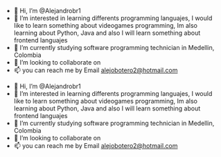 - 👋 Hi, I’m @Alejandrobr1
- 👀 I’m interested in learning differents programming languajes, I would like to learn something about videogames programming, Im also learning about Python, Java and also I will learn something about frontend languajes
- 🌱 I’m currently studying software programming technician in Medellin, Colombia
- 💞️ I’m looking to collaborate on
- 📫 you can reach me by Email alejobotero2@hotmail.com



<!---
Alejandrobr1/Alejandrobr1 is a ✨ special ✨ repository because its `README.md` (this file) appears on your GitHub profile.
You can click the Preview link to take a look at your changes.
---> 
- 👋 Hi, I’m @Alejandrobr1
- 👀 I’m interested in learning differents programming languajes, I would like to learn something about videogames programming, Im also learning about Python, Java and also I will learn something about frontend languajes
- 🌱 I’m currently studying software programming technician in Medellin, Colombia
- 💞️ I’m looking to collaborate on
- 📫 you can reach me by Email alejobotero2@hotmail.com
